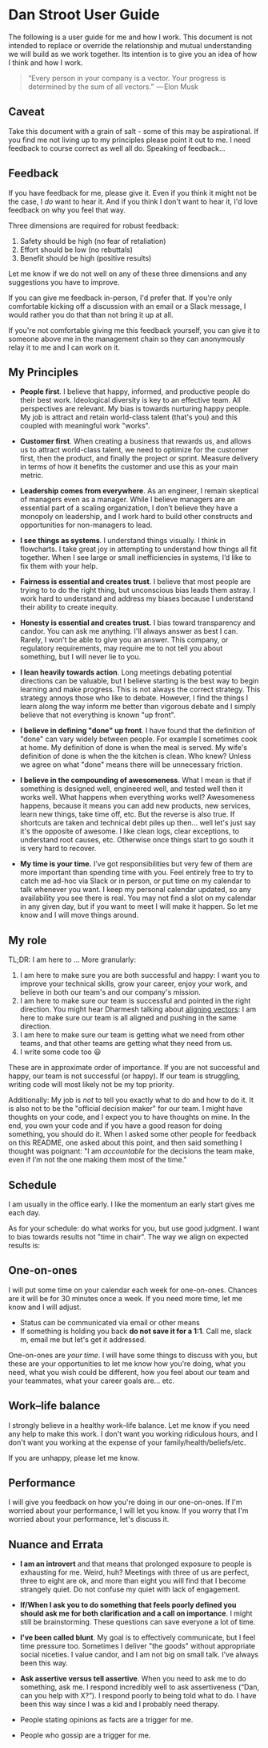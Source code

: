 # Dan Stroot User Guide

The following is a user guide for me and how I work. This document is not intended to replace or override the relationship and mutual understanding we will build as we work together. Its intention is to give you an idea of how I think and how I work.

>“Every person in your company is a vector. Your progress is determined by the sum of all vectors.”
> — Elon Musk

## Caveat

Take this document with a grain of salt - some of this may be aspirational. If you find me not living up to my principles please point it out to me.  I need feedback to course correct as well all do. Speaking of feedback...

## Feedback

If you have feedback for me, please give it. Even if you think it might not be the case, I _do_ want to hear it. And if you think I don't want to hear it, I'd love feedback on why you feel that way.

Three dimensions are required for robust feedback:

1. Safety should be high (no fear of retaliation)
1. Effort should be low (no rebuttals)
1. Benefit should be high (positive results)

Let me know if we do not well on any of these three dimensions and any suggestions you have to improve.

If you can give me feedback in-person, I'd prefer that. If you're only comfortable kicking off a discussion with an email or a Slack message, I would rather you do that than not bring it up at all.

If you're not comfortable giving me this feedback yourself, you can give it to someone above me in the management chain so they can anonymously relay it to me and I can work on it. 

## My Principles

* **People first**. I believe that happy, informed, and productive people do their best work. Ideological diversity is key to an effective team. All perspectives are relevant. My bias is towards nurturing happy people. My job is attract and retain world-class talent (that's you) and this coupled with meaningful work "works".

* **Customer first**. When creating a business that rewards us, and allows us to attract world-class talent, we need to optimize for the customer first, then the product, and finally the project or sprint. Measure delivery in terms of how it benefits the customer and use this as your main metric.

* **Leadership comes from everywhere**. As an engineer, I remain skeptical of managers even as a manager. While I believe managers are an essential part of a scaling organization, I don’t believe they have a monopoly on leadership, and I work hard to build other constructs and opportunities for non-managers to lead.

* **I see things as systems**. I understand things visually. I think in flowcharts. I take great joy in attempting to understand how things all fit together. When I see large or small inefficiencies in systems, I’d like to fix them with your help.

* **Fairness is essential and creates trust**. I believe that most people are trying to to do the right thing, but unconscious bias leads them astray. I work hard to understand and address my biases because I understand their ability to create inequity.

* **Honesty is essential and creates trust.** I bias toward transparency and candor.  You can ask me anything. I'll always answer as best I can.  Rarely, I won't be able to give you an answer. This company, or regulatory requirements, may require me to not tell you about something, but I will never lie to you.

* **I lean heavily towards action**. Long meetings debating potential directions can be valuable, but I believe starting is the best way to begin learning and make progress. This is not always the correct strategy. This strategy annoys those who like to debate. However, I find the things I learn along the way inform me better than vigorous debate and I simply believe that not everything is known "up front".

* **I believe in defining "done" up front**.  I have found that the definition of "done" can vary widely between people. For example I sometimes cook at home. My definition of done is when the meal is served. My wife's definition of done is when the the kitchen is clean. Who knew? Unless we agree on what "done" means there will be unnecessary friction.

* **I believe in the compounding of awesomeness**. What I mean is that if something is designed well, engineered well, and tested well then it works well. What happens when everything works well? Awesomeness happens, because it means you can add new products, new services, learn new things, take time off, etc. But the reverse is also true. If shortcuts are taken and technical debt piles up then... well let's just say it's the opposite of awesome. I like clean logs, clear exceptions, to understand root causes, etc. Otherwise once things start to go south it is very hard to recover.  

* **My time is your time.** I’ve got responsibilities but very few of them are more important than spending time with you. Feel entirely free to try to catch me ad-hoc via Slack or in person, or put time on my calendar to talk whenever you want. I keep my personal calendar updated, so any availability you see there is real. You may not find a slot on my calendar in any given day, but if you want to meet I will make it happen. So let me know and I will move things around.  

## My role

TL;DR: I am here to ...  More granularly:

1.  I am here to make sure you are both successful and happy: I want you to improve your technical skills, grow your career, enjoy your work, and believe in both our team's and our company's mission.
2.  I am here to make sure our team is successful and pointed in the right direction. You might hear Dharmesh talking about [aligning vectors](https://thinkgrowth.org/what-elon-musk-taught-me-about-growing-a-business-c2c173f5bff3): I am here to make sure our team is all aligned and pushing in the same direction.
3.  I am here to make sure our team is getting what we need from other teams, and that other teams are getting what they need from us.
4.  I write some code too :smiley:

These are in approximate order of importance. If you are not successful and happy, our team is not successful (or happy). If our team is struggling, writing code will most likely not be my top priority.

Additionally: My job is _not_ to tell you exactly what to do and how to do it. It is also not to be the "official decision maker" for our team. I might have thoughts on your code, and I expect you to have thoughts on mine. In the end, you own your code and if you have a good reason for doing something, you should do it. When I asked some other people for feedback on this README, one asked about this point, and then said something I thought was poignant: "I am _accountable_ for the decisions the team make, even if I’m not the one making them most of the time."

## Schedule

I am usually in the office early. I like the momentum an early start gives me each day.

As for your schedule: do what works for you, but use good judgment. I want to bias towards results not "time in chair".  The way we align on expected results is:

## One-on-ones

I will put some time on your calendar each week for one-on-ones. Chances are it will be for 30 minutes once a week. If you need more time, let me know and I will adjust.

* Status can be communicated via email or other means
* If something is holding you back **do not save it for a 1:1**. Call me, slack m, email me but let's get it addressed.

One-on-ones are _your time_. I will have some things to discuss with you, but these are your opportunities to let me know how you're doing, what you need, what you wish could be different, how you feel about our team and your teammates, what your career goals are... etc. 

## Work–life balance

I strongly believe in a healthy work–life balance. Let me know if you need any help to make this work. I don't want you working ridiculous hours, and I don't want you working at the expense of your family/health/beliefs/etc.

If you are unhappy, please let me know.

## Performance

I will give you feedback on how you're doing in our one-on-ones. If I'm worried about your performance, I will let you know. If you worry that I'm worried about your performance, let's discuss it.

## Nuance and Errata

* **I am an introvert** and that means that prolonged exposure to people is exhausting for me. Weird, huh? Meetings with three of us are perfect, three to eight are ok, and more than eight you will find that I become strangely quiet. Do not confuse my quiet with lack of engagement.

* **If/When I ask you to do something that feels poorly defined you should ask me for both clarification and a call on importance**. I might still be brainstorming. These questions can save everyone a lot of time.

* **I've been called blunt**. My goal is to effectively communicate, but I feel time pressure too. Sometimes I deliver "the goods" without appropriate social niceties. I value candor, and I am not big on small talk. I've always been this way.

* **Ask assertive versus tell assertive**. When you need to ask me to do something, ask me. I respond incredibly well to ask assertiveness (“Dan, can you help with X?”). I respond poorly to being told what to do. I have been this way since I was a kid and I probably need therapy.

* People stating opinions as facts are a trigger for me.

* People who gossip are a trigger for me.